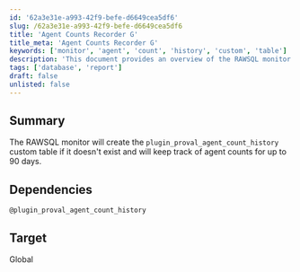 ```yaml
---
id: '62a3e31e-a993-42f9-befe-d6649cea5df6'
slug: /62a3e31e-a993-42f9-befe-d6649cea5df6
title: 'Agent Counts Recorder G'
title_meta: 'Agent Counts Recorder G'
keywords: ['monitor', 'agent', 'count', 'history', 'custom', 'table']
description: 'This document provides an overview of the RAWSQL monitor that creates the custom table `plugin_proval_agent_count_history` to track agent counts over a period of 90 days, ensuring efficient monitoring and management of agents.'
tags: ['database', 'report']
draft: false
unlisted: false
---
```


## Summary

The RAWSQL monitor will create the `plugin_proval_agent_count_history` custom table if it doesn't exist and will keep track of agent counts for up to 90 days.

## Dependencies

`@plugin_proval_agent_count_history`

## Target

Global